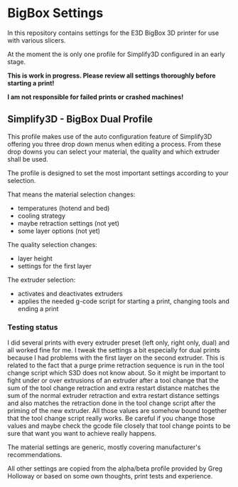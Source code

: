 ﻿# BigBox Settings

In this repository contains settings for the E3D BigBox 3D printer for use with various slicers.

At the moment the is only one profile for Simplify3D configured in an early stage.

**This is work in progress. Please review all settings thoroughly before starting a print!**

**I am not responsible for failed prints or crashed machines!**

## Simplify3D - BigBox Dual Profile
This profile makes use of the auto configuration feature of Simplify3D offering you three
drop down menus when editing a process.
From these drop downs you can select your material, the quality and which extruder shall be
used.

The profile is designed to set the most important settings according to your selection.

That means the material selection changes:

 - temperatures (hotend and bed)
 - cooling strategy
 - maybe retraction settings (not yet)
 - some layer options (not yet)

The quality selection changes:

 - layer height
 - settings for the first layer
	
The extruder selection:

 - activates and deactivates extruders
 - applies the needed g-code script for starting a print, changing tools and ending a print

### Testing status
I did several prints with every extruder preset (left only, right only, dual) and all worked
fine for me.
I tweak the settings a bit especially for dual prints because I had problems with the first
layer on the second extruder.
This is related to the fact that a purge prime retraction sequence is run in the tool change
script which S3D does not know about.
So it might be important to fight under or over extrusions of an extruder after a tool change
that the sum of the tool change retraction and extra restart distance matches the sum of the
normal extruder retraction and extra restart distance settings and also matches the retraction
done in the tool change script after the priming of the new extruder.
All those values are somehow bound together that the tool change script really works.
Be careful if you change those values and maybe check the gcode file closely that tool change 
points to be sure that want you want to achieve really happens.

The material settings are generic, mostly covering manufacturer's recommendations.

All other settings are copied from the alpha/beta profile provided by Greg Holloway or based
on some own thoughts, print tests and experience.
